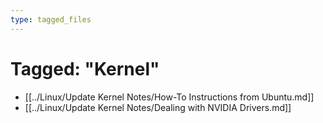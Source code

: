 ```yaml
---
type: tagged_files
---
```

# Tagged: "Kernel"

- [[../Linux/Update Kernel Notes/How-To Instructions from Ubuntu.md]]
- [[../Linux/Update Kernel Notes/Dealing with NVIDIA Drivers.md]]
